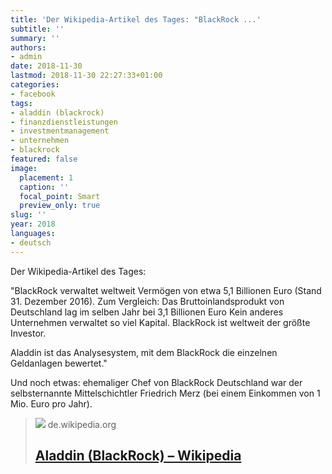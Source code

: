 ```yaml
---
title: 'Der Wikipedia-Artikel des Tages: "BlackRock ...'
subtitle: ''
summary: ''
authors:
- admin
date: 2018-11-30
lastmod: 2018-11-30 22:27:33+01:00
categories:
- facebook
tags:
- aladdin (blackrock)
- finanzdienstleistungen
- investmentmanagement
- unternehmen
- blackrock
featured: false
image:
  placement: 1
  caption: ''
  focal_point: Smart
  preview_only: true
slug: ''
year: 2018
languages:
- deutsch
---
```


Der Wikipedia-Artikel des Tages:

"BlackRock verwaltet weltweit Vermögen von etwa 5,1 Billionen Euro (Stand 31. Dezember 2016). Zum Vergleich: Das Bruttoinlandsprodukt von Deutschland lag im selben Jahr bei 3,1 Billionen Euro Kein anderes Unternehmen verwaltet so viel Kapital. BlackRock ist weltweit der größte Investor.

Aladdin ist das Analysesystem, mit dem BlackRock die einzelnen Geldanlagen bewertet."

Und noch etwas: ehemaliger Chef von BlackRock Deutschland war der selbsternannte Mittelschichtler Friedrich Merz (bei einem Einkommen von 1 Mio. Euro pro Jahr).
> [![](https://de.wikipedia.org//upload.wikimedia.org/wikipedia/commons/thumb/4/45/Aladdin_BlackRock_logo_01.svg/220px-Aladdin_BlackRock_logo_01.svg.png)](https://de.wikipedia.org/wiki/Aladdin_(BlackRock))
> de.wikipedia.org
> ## [Aladdin (BlackRock) – Wikipedia](https://de.wikipedia.org/wiki/Aladdin_(BlackRock))
>
